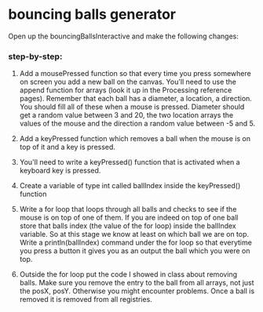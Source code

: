 # bouncing balls generator

Open up the bouncingBallsInteractive and make the following changes:

### step-by-step:
1. Add a mousePressed function so that every time you press somewhere on screen you add a new ball on the canvas. You'll need to use the append function for arrays (look it up in the Processing reference pages). Remember that each ball has a diameter, a location, a direction. You should fill all of these when a mouse is pressed. Diameter should get a random value between 3 and 20, the two location arrays the values of the mouse and the direction a random value between -5 and 5.

2. Add a keyPressed function which removes a ball when the mouse is on top of it and a key is pressed.
  1. You'll need to write a keyPressed() function that is activated when a keyboard key is pressed.
  2. Create a variable of type int called ballIndex inside the keyPressed() function
  3. Write a for loop that loops through all balls and checks to see if the mouse is on top of one of them. If you are indeed on top of one ball store that balls index (the value of the for loop) inside the ballIndex variable. So at this stage we know at least on which ball we are on top. Write a println(ballIndex) command under the for loop so that everytime you press a button it gives you as an output the ball which you were on top.
  4. Outside the for loop put the code I showed in class about removing balls. Make sure you remove the entry to the ball from all arrays, not just the posX, posY. Otherwise you might encounter problems. Once a ball is removed it is removed from all registries.
